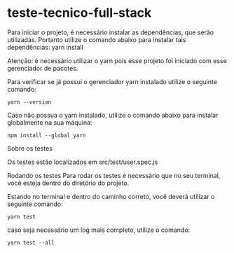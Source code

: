 # teste-tecnico-full-stack

Para iniciar o projeto, é necessário instalar as dependências, que serão utilizadas. Portanto utilize o comando abaixo para instalar tais dependências:
    yarn install

Atenção: é necessário utilizar o yarn pois esse projeto foi iniciado com esse gerenciador de pacotes.

Para verificar se já possui o gerenciador yarn instalado utilize o seguinte comando:

    yarn --version

Caso não possua o yarn instalado, utilize o comando abaixo para instalar globalmente na sua máquina:

    npm install --global yarn

Sobre os testes

Os testes estão localizados em src/test/user.spec.js

Rodando os testes
Para rodar os testes é necessário que no seu terminal, você esteja dentro do diretório do projeto.

Estando no terminal e dentro do caminho correto, você deverá utilizar o seguinte comando:

    yarn test
caso seja necessário um log mais completo, utilize o comando:

    yarn test --all
